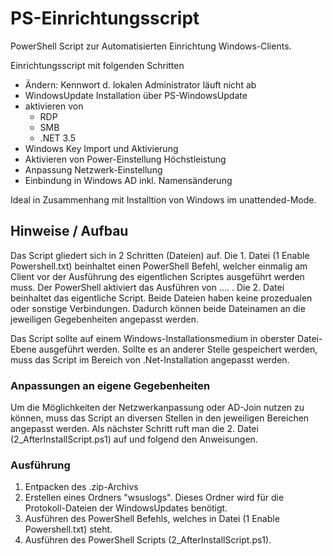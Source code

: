 # PS-Einrichtungsscript
PowerShell Script zur Automatisierten Einrichtung Windows-Clients.

Einrichtungsscript mit folgenden Schritten

* Ändern: Kennwort d. lokalen Administrator läuft nicht ab
* WindowsUpdate Installation über PS-WindowsUpdate
* aktivieren von
  * RDP
  * SMB
  * .NET 3.5
* Windows Key Import und Aktivierung
* Aktivieren von Power-Einstellung Höchstleistung
* Anpassung Netzwerk-Einstellung
* Einbindung in Windows AD inkl. Namensänderung

Ideal in Zusammenhang mit Installtion von Windows im unattended-Mode.

## Hinweise / Aufbau 
Das Script gliedert sich in 2 Schritten (Dateien) auf. 
Die 1. Datei (1 Enable Powershell.txt) beinhaltet einen PowerShell Befehl, welcher einmalig am Client vor der Ausführung des eigentlichen Scriptes ausgeführt werden muss. Der PowerShell aktiviert das Ausführen von .... . 
Die 2. Datei beinhaltet das eigentliche Script.
Beide Dateien haben keine prozedualen oder sonstige Verbindungen. Dadurch können beide Dateinamen an die jeweiligen Gegebenheiten angepasst werden.

Das Script sollte auf einem Windows-Installationsmedium in oberster Datei-Ebene ausgeführt werden. Sollte es an anderer Stelle gespeichert werden, muss das Script im Bereich von .Net-Installation angepasst werden.

### Anpassungen an eigene Gegebenheiten
Um die Möglichkeiten der Netzwerkanpassung oder AD-Join nutzen zu können, muss das Script an diversen Stellen in den jeweiligen Bereichen angepasst werden.
Als nächster Schritt ruft man die 2. Datei (2_AfterInstallScript.ps1) auf und folgend den Anweisungen.

### Ausführung
1. Entpacken des .zip-Archivs
2. Erstellen eines Ordners "wsuslogs". Dieses Ordner wird für die Protokoll-Dateien der WindowsUpdates benötigt.
3. Ausführen des PowerShell Befehls, welches in Datei (1 Enable Powershell.txt) steht.
4. Ausführen des PowerShell Scripts (2_AfterInstallScript.ps1).


